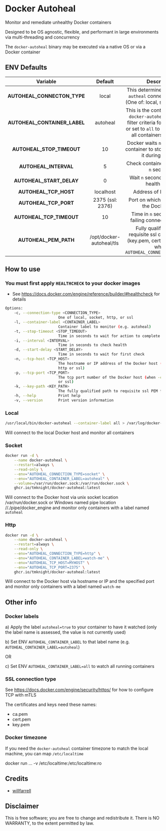# Docker Autoheal

Monitor and remediate unhealthy Docker containers

Designed to be OS agnostic, flexible, and performant in large environments via multi-threading and concurrency

The `docker-autoheal` binary may be executed via a native OS or via a Docker container

## ENV Defaults

| Variable                     | Default               | Description                                           |
|:----------------------------:|:---------------------:|:-----------------------------------------------------:|
| **AUTOHEAL_CONNECTON_TYPE**  | local                 | This determines how `docker-autheal` connects to Docker (One of: local, socket, http, ssl                                                               |
| **AUTOHEAL_CONTAINER_LABEL** | autoheal              | This is the container label that `docker-autoheal` will use as filter criteria for monitoring - or set to `all` to simply monitor all containers on the host |
| **AUTOHEAL_STOP_TIMEOUT**    | 10                    | Docker waits `n` seconds for a container to stop before killing it during restarts <!-- (overridable via label; see below) -->                            |
| **AUTOHEAL_INTERVAL**        | 5                     | Check container health every `n` seconds              |
| **AUTOHEAL_START_DELAY**     | 0                     | Wait `n` seconds before first health check            |
| **AUTOHEAL_TCP_HOST**        | localhost             | Address of Docker host                                |
| **AUTOHEAL_TCP_PORT**        | 2375 (ssl: 2376)      | Port on which to connect to the Docker host           |
| **AUTOHEAL_TCP_TIMEOUT**     | 10                    | Time in `n` seconds before failing connection attempt |
| **AUTOHEAL_PEM_PATH**       | /opt/docker-autoheal/tls | Fully qualified path to requisite ssl certificate files (key.pem, cert.pem, ca.pem) when `AUTOHEAL_CONNECTION_TYPE=ssl`                                  |
<!--
|**WEBHOOK_URL**               |                       |Post messages to the webhook following actions on unhealthy container                                                                              |
-->

<!--
### Optional Container Labels

| Label                             | Value    | Description                                                                                                                       |
|:---------------------------------:|:--------:|:---------------------------------------------------------------------------------------------------------------------------------:|
| **autoheal.stop.timeout**         | 20       | Per container override of the stop timeout (in seconds) during restart                                                            |
-->

## How to use

### You must first apply `HEALTHCHECK` to your docker images

- See <https://docs.docker.com/engine/reference/builder/#healthcheck> for details

```bash
Options:
    -c, --connection-type <CONNECTION_TYPE>
                        One of local, socket, http, or ssl
    -l, --container-label <CONTAINER_LABEL>
                        Container label to monitor (e.g. autoheal)
    -t, --stop-timeout <STOP_TIMEOUT>
                        Time in seconds to wait for action to complete
    -i, --interval <INTERVAL>
                        Time in seconds to check health
    -d, --start-delay <START_DELAY>
                        Time in seconds to wait for first check
    -n, --tcp-host <TCP_HOST>
                        The hostname or IP address of the Docker host (when -c
                        http or ssl)
    -p, --tcp-port <TCP_PORT>
                        The tcp port number of the Docker host (when -c http
                        or ssl)
    -k, --key-path <KEY_PATH>
                        The fully qualified path to requisite ssl PEM files
    -h, --help          Print help
    -v, --version       Print version information
```

### Local

```bash
/usr/local/bin/docker-autoheal --container-label all > /var/log/docker-autoheal.log &
```

Will connect to the local Docker host and monitor all containers

### Socket

```bash
docker run -d \
    --name docker-autoheal \
    --restart=always \
    --read-only \
    --env="AUTOHEAL_CONNECTION_TYPE=socket" \
    --env="AUTOHEAL_CONTAINER_LABEL=autoheal" \
    --volume=/var/run/docker.sock:/var/run/docker.sock \
    ghcr.io/tmknight/docker-autoheal:latest
```

Will connect to the Docker host via unix socket location /var/run/docker.sock or Windows named pipe location //./pipe/docker_engine and monitor only containers with a label named `autoheal`

### Http

```bash
docker run -d \
    --name docker-autoheal \
    --restart=always \
    --read-only \
    --env="AUTOHEAL_CONNECTION_TYPE=http" \
    --env="AUTOHEAL_CONTAINER_LABEL=watch-me" \
    --env="AUTOHEAL_TCP_HOST=MYHOST" \
    --env="AUTOHEAL_TCP_PORT=2375" \
    ghcr.io/tmknight/docker-autoheal:latest
```

Will connect to the Docker host via hostname or IP and the specified port and monitor only containers with a label named `watch-me`

## Other info

### Docker labels

a) Apply the label `autoheal=true` to your container to have it watched (only the label name is assessed, the value is not currently used)

b) Set ENV `AUTOHEAL_CONTAINER_LABEL` to that label name (e.g. `AUTOHEAL_CONTAINER_LABEL=autoheal`)

OR

c) Set ENV `AUTOHEAL_CONTAINER_LABEL=all` to watch all running containers

### SSL connection type

See <https://docs.docker.com/engine/security/https/> for how to configure TCP with mTLS

The certificates and keys need these names:

- ca.pem
- cert.pem
- key.pem

### Docker timezone

If you need the `docker-autoheal` container timezone to match the local machine, you can map `/etc/localtime`

docker run ... -v /etc/localtime:/etc/localtime:ro

<!--
## Testing

```bash
docker build -t autoheal .

docker run -d \
    -e AUTOHEAL_CONTAINER_LABEL=all \
    -v /var/run/docker.sock:/var/run/docker.sock \
    autoheal
```
-->

## Credits

- [willfarrell](https://github.com/willfarrell)

## Disclaimer

This is free software; you are free to change and redistribute it.  There is NO WARRANTY, to the extent permitted by law.
